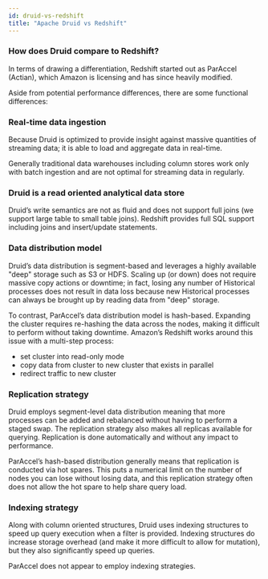 ```yaml
---
id: druid-vs-redshift
title: "Apache Druid vs Redshift"
---
```


<!--
  ~ Licensed to the Apache Software Foundation (ASF) under one
  ~ or more contributor license agreements.  See the NOTICE file
  ~ distributed with this work for additional information
  ~ regarding copyright ownership.  The ASF licenses this file
  ~ to you under the Apache License, Version 2.0 (the
  ~ "License"); you may not use this file except in compliance
  ~ with the License.  You may obtain a copy of the License at
  ~
  ~   http://www.apache.org/licenses/LICENSE-2.0
  ~
  ~ Unless required by applicable law or agreed to in writing,
  ~ software distributed under the License is distributed on an
  ~ "AS IS" BASIS, WITHOUT WARRANTIES OR CONDITIONS OF ANY
  ~ KIND, either express or implied.  See the License for the
  ~ specific language governing permissions and limitations
  ~ under the License.
  -->


### How does Druid compare to Redshift?

In terms of drawing a differentiation, Redshift started out as ParAccel (Actian), which Amazon is licensing and has since heavily modified.

Aside from potential performance differences, there are some functional differences:

### Real-time data ingestion

Because Druid is optimized to provide insight against massive quantities of streaming data; it is able to load and aggregate data in real-time.

Generally traditional data warehouses including column stores work only with batch ingestion and are not optimal for streaming data in regularly.

### Druid is a read oriented analytical data store

Druid’s write semantics are not as fluid and does not support full joins (we support large table to small table joins). Redshift provides full SQL support including joins and insert/update statements.

### Data distribution model

Druid’s data distribution is segment-based and leverages a highly available "deep" storage such as S3 or HDFS. Scaling up (or down) does not require massive copy actions or downtime; in fact, losing any number of Historical processes does not result in data loss because new Historical processes can always be brought up by reading data from "deep" storage.

To contrast, ParAccel’s data distribution model is hash-based. Expanding the cluster requires re-hashing the data across the nodes, making it difficult to perform without taking downtime. Amazon’s Redshift works around this issue with a multi-step process:

* set cluster into read-only mode
* copy data from cluster to new cluster that exists in parallel
* redirect traffic to new cluster

### Replication strategy

Druid employs segment-level data distribution meaning that more processes can be added and rebalanced without having to perform a staged swap. The replication strategy also makes all replicas available for querying. Replication is done automatically and without any impact to performance.

ParAccel’s hash-based distribution generally means that replication is conducted via hot spares. This puts a numerical limit on the number of nodes you can lose without losing data, and this replication strategy often does not allow the hot spare to help share query load.

### Indexing strategy

Along with column oriented structures, Druid uses indexing structures to speed up query execution when a filter is provided. Indexing structures do increase storage overhead (and make it more difficult to allow for mutation), but they also significantly speed up queries.

ParAccel does not appear to employ indexing strategies.
